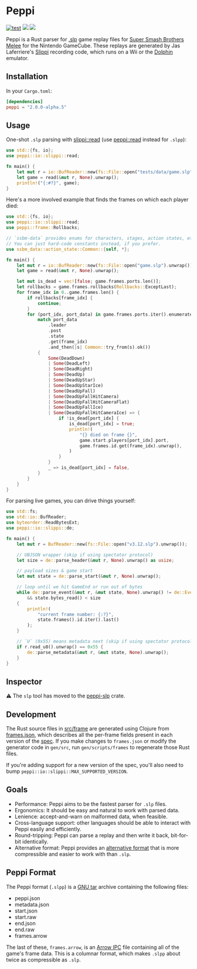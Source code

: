 # Peppi

[![test](https://github.com/hohav/peppi/actions/workflows/test.yml/badge.svg)](https://github.com/hohav/peppi/actions/workflows/Build.yml)
[![](https://img.shields.io/crates/v/peppi.svg)](https://crates.io/crates/peppi)
[![](https://docs.rs/peppi/badge.svg)](https://docs.rs/peppi/)

Peppi is a Rust parser for [.slp](https://github.com/project-slippi/slippi-wiki/blob/master/SPEC.md) game replay files for [Super Smash Brothers Melee](https://en.wikipedia.org/wiki/Super_Smash_Bros._Melee) for the Nintendo GameCube. These replays are generated by Jas Laferriere's [Slippi](https://github.com/JLaferri/project-slippi) recording code, which runs on a Wii or the [Dolphin](https://dolphin-emu.org/) emulator.

## Installation

In your `Cargo.toml`:

```toml
[dependencies]
peppi = "2.0.0-alpha.5"
```

## Usage

One-shot `.slp` parsing with [slippi::read](https://docs.rs/peppi/latest/peppi/io/slippi/de/fn.read.html) (use [peppi::read](https://docs.rs/peppi/latest/peppi/io/peppi/de/fn.read.html) instead for `.slpp`):

```rust
use std::{fs, io};
use peppi::io::slippi::read;

fn main() {
    let mut r = io::BufReader::new(fs::File::open("tests/data/game.slp").unwrap());
    let game = read(&mut r, None).unwrap();
    println!("{:#?}", game);
}
```

Here's a more involved example that finds the frames on which each player died:

```rust
use std::{fs, io};
use peppi::io::slippi::read;
use peppi::frame::Rollbacks;

// `ssbm-data` provides enums for characters, stages, action states, etc.
// You can just hard-code constants instead, if you prefer.
use ssbm_data::action_state::Common::{self, *};

fn main() {
    let mut r = io::BufReader::new(fs::File::open("game.slp").unwrap());
    let game = read(&mut r, None).unwrap();

    let mut is_dead = vec![false; game.frames.ports.len()];
    let rollbacks = game.frames.rollbacks(Rollbacks::ExceptLast);
    for frame_idx in 0..game.frames.len() {
        if rollbacks[frame_idx] {
            continue;
        }
        for (port_idx, port_data) in game.frames.ports.iter().enumerate() {
            match port_data
                .leader
                .post
                .state
                .get(frame_idx)
                .and_then(|s| Common::try_from(s).ok())
            {
                Some(DeadDown)
                | Some(DeadLeft)
                | Some(DeadRight)
                | Some(DeadUp)
                | Some(DeadUpStar)
                | Some(DeadUpStarIce)
                | Some(DeadUpFall)
                | Some(DeadUpFallHitCamera)
                | Some(DeadUpFallHitCameraFlat)
                | Some(DeadUpFallIce)
                | Some(DeadUpFallHitCameraIce) => {
                    if !is_dead[port_idx] {
                        is_dead[port_idx] = true;
                        println!(
                            "{} died on frame {}",
                            game.start.players[port_idx].port,
                            game.frames.id.get(frame_idx).unwrap(),
                        )
                    }
                }
                _ => is_dead[port_idx] = false,
            }
        }
    }
}
```

For parsing live games, you can drive things yourself:

```rust
use std::fs;
use std::io::BufReader;
use byteorder::ReadBytesExt;
use peppi::io::slippi::de;

fn main() {
    let mut r = BufReader::new(fs::File::open("v3.12.slp").unwrap());

    // UBJSON wrapper (skip if using spectator protocol)
    let size = de::parse_header(&mut r, None).unwrap() as usize;

    // payload sizes & game start
    let mut state = de::parse_start(&mut r, None).unwrap();

    // loop until we hit GameEnd or run out of bytes
    while de::parse_event(&mut r, &mut state, None).unwrap() != de::Event::GameEnd as u8
        && state.bytes_read() < size
    {
        println!(
            "current frame number: {:?}",
            state.frames().id.iter().last()
        );
    }

    // `U` (0x55) means metadata next (skip if using spectator protocol)
    if r.read_u8().unwrap() == 0x55 {
        de::parse_metadata(&mut r, &mut state, None).unwrap();
    }
}
```

## Inspector

⚠ The `slp` tool has moved to the [peppi-slp](https://github.com/hohav/peppi-slp) crate.

## Development

The Rust source files in [src/frame](src/frame) are generated using Clojure from [frames.json](gen/resources/frames.json), which describes all the per-frame fields present in each version of the [spec](https://github.com/project-slippi/slippi-wiki/blob/master/SPEC.md). If you make changes to `frames.json` or modify the generator code in `gen/src`, run `gen/scripts/frames` to regenerate those Rust files.

If you're adding support for a new version of the spec, you'll also need to bump `peppi::io::slippi::MAX_SUPPORTED_VERSION`.

## Goals

- Performance: Peppi aims to be the fastest parser for `.slp` files.
- Ergonomics: It should be easy and natural to work with parsed data.
- Lenience: accept-and-warn on malformed data, when feasible.
- Cross-language support: other languages should be able to interact with Peppi easily and efficiently.
- Round-tripping: Peppi can parse a replay and then write it back, bit-for-bit identically.
- Alternative format: Peppi provides an [alternative format](#peppi-format) that is more compressible and easier to work with than `.slp`.

## Peppi Format

The Peppi format (`.slpp`) is a [GNU tar](https://en.wikipedia.org/wiki/Tar_(computing)) archive containing the following files:

- peppi.json
- metadata.json
- start.json
- start.raw
- end.json
- end.raw
- frames.arrow

The last of these, `frames.arrow`, is an [Arrow IPC](https://arrow.apache.org/docs/format/Columnar.html#ipc-file-format) file containing all of the game's frame data. This is a columnar format, which makes `.slpp` about twice as compressible as `.slp`.
